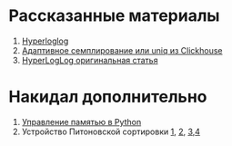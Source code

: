 # Рассказанные материалы

1) [Hyperloglog](https://habr.com/ru/companies/vk/articles/711126/)
2) [Адаптивное семплирование или uniq из Clickhouse](https://algo.inria.fr/flajolet/Publications/Flajolet90.pdf)
3) [HyperLogLog оригинальная статья](https://algo.inria.fr/flajolet/Publications/FlFuGaMe07.pdf)

# Накидал дополнительно

1) [Управление памятью в Python](https://www.honeybadger.io/blog/memory-management-in-python/#objects-in-python)
2) Устройство Питоновской сортировки [1](https://youtu.be/emeME__917E?si=GGdEOQXTj7X03k-f), [2](https://youtu.be/6DOhQyqAAvU?si=kD19fzo1sSCdK15y), [3](https://youtu.be/Yk4CBisILaw?si=SYmpUrIBAkxRjGc0),[4](https://youtu.be/o8y9uYygLcw?si=vKk_RyqQaT75Njpd)
